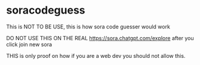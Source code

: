 # soracodeguess
This is NOT TO BE USE, this is how sora code guesser would work


DO NOT USE THIS ON THE REAL https://sora.chatgpt.com/explore after you click join new sora

THIS is only proof on how if you are a web dev you should not allow this.
